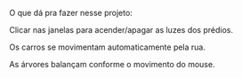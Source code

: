 O que dá pra fazer nesse projeto:

Clicar nas janelas para acender/apagar as luzes dos prédios.

Os carros se movimentam automaticamente pela rua.

As árvores balançam conforme o movimento do mouse.
